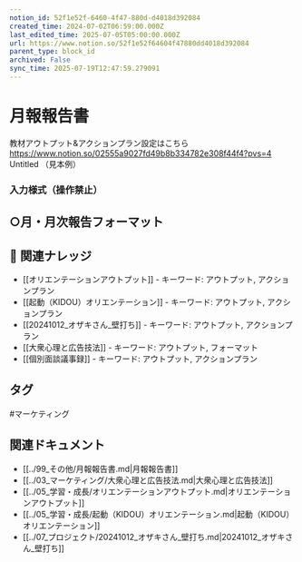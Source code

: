 ```yaml
---
notion_id: 52f1e52f-6460-4f47-880d-d4018d392084
created_time: 2024-07-02T06:59:00.000Z
last_edited_time: 2025-07-05T05:00:00.000Z
url: https://www.notion.so/52f1e52f64604f47880dd4018d392084
parent_type: block_id
archived: False
sync_time: 2025-07-19T12:47:59.279091
---
```


# 月報報告書

教材アウトプット&アクションプラン設定はこちら
https://www.notion.so/02555a9027fd49b8b334782e308f44f4?pvs=4
Untitled （見本例）
### 入力様式（操作禁止）
○月・月次報告フォーマット 
---

## 🔗 関連ナレッジ
- [[オリエンテーションアウトプット]] - キーワード: アウトプット, アクションプラン
- [[起動（KIDOU）オリエンテーション]] - キーワード: アウトプット, アクションプラン
- [[20241012_オザキさん_壁打ち]] - キーワード: アウトプット, アクションプラン
- [[大衆心理と広告技法]] - キーワード: アウトプット, フォーマット
- [[個別面談議事録]] - キーワード: アウトプット, アクションプラン


## タグ

#マーケティング 

## 関連ドキュメント

- [[../99_その他/月報報告書.md|月報報告書]]
- [[../03_マーケティング/大衆心理と広告技法.md|大衆心理と広告技法]]
- [[../05_学習・成長/オリエンテーションアウトプット.md|オリエンテーションアウトプット]]
- [[../05_学習・成長/起動（KIDOU）オリエンテーション.md|起動（KIDOU）オリエンテーション]]
- [[../07_プロジェクト/20241012_オザキさん_壁打ち.md|20241012_オザキさん_壁打ち]]
